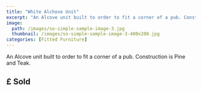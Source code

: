 ```yaml
---
title: "White Alchove Unit"
excerpt: "An Alcove unit built to order to fit a corner of a pub. Construction is Pine and Teak."
image: 
  path: /images/so-simple-sample-image-3.jpg
  thumbnail: /images/so-simple-sample-image-3-400x200.jpg
categories: [Fitted Furniture]
---
```


An Alcove unit built to order to fit a corner of a pub. Construction is Pine and Teak.

## £ Sold



